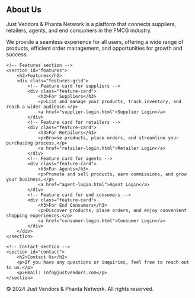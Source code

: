 <!-- Main content section -->
<main>
    <!-- Overview section -->
    <section id="about">
        <h2>About Us</h2>
        <p>Just Vendors & Phanta Network is a platform that connects suppliers, retailers, agents, and end consumers in the FMCG industry.</p>
        <p>We provide a seamless experience for all users, offering a wide range of products, efficient order management, and opportunities for growth and success.</p>
    </section>

    <!-- Features section -->
    <section id="features">
        <h2>Features</h2>
        <div class="features-grid">
            <!-- Feature card for suppliers -->
            <div class="feature-card">
                <h3>For Suppliers</h3>
                <p>List and manage your products, track inventory, and reach a wider audience.</p>
                <a href="supplier-login.html">Supplier Login</a>
            </div>
            <!-- Feature card for retailers -->
            <div class="feature-card">
                <h3>For Retailers</h3>
                <p>Browse products, place orders, and streamline your purchasing process.</p>
                <a href="retailer-login.html">Retailer Login</a>
            </div>
            <!-- Feature card for agents -->
            <div class="feature-card">
                <h3>For Agents</h3>
                <p>Promote and sell products, earn commissions, and grow your business.</p>
                <a href="agent-login.html">Agent Login</a>
            </div>
            <!-- Feature card for end consumers -->
            <div class="feature-card">
                <h3>For End Consumers</h3>
                <p>Discover products, place orders, and enjoy convenient shopping experiences.</p>
                <a href="consumer-login.html">Consumer Login</a>
            </div>
        </div>
    </section>

    <!-- Contact section -->
    <section id="contact">
        <h2>Contact Us</h2>
        <p>If you have any questions or inquiries, feel free to reach out to us.</p>
        <p>Email: info@justvendors.com</p>
    </section>
</main>

<!-- Footer section -->
<footer>
    <p>&copy; 2024 Just Vendors & Phanta Network. All rights reserved.</p>
</footer>
